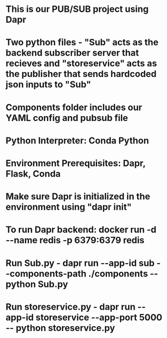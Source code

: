 # This is our PUB/SUB project using Dapr

# Two python files - "Sub" acts as the backend subscriber server that recieves and "storeservice" acts as the publisher that sends hardcoded json inputs to "Sub"

# Components folder includes our YAML config and pubsub file

# Python Interpreter: Conda Python

# Environment Prerequisites: Dapr, Flask, Conda

# Make sure Dapr is initialized in the environment using "dapr init"

# To run Dapr backend: docker run -d --name redis -p 6379:6379 redis

# Run Sub.py - dapr run --app-id sub --components-path ./components -- python Sub.py

# Run storeservice.py - dapr run --app-id storeservice --app-port 5000 -- python storeservice.py
